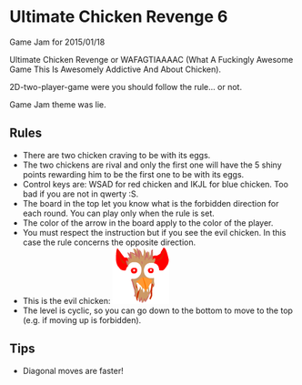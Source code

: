# Ultimate Chicken Revenge 6
Game Jam for 2015/01/18

Ultimate Chicken Revenge or WAFAGTIAAAAC (What A Fuckingly Awesome Game This Is Awesomely Addictive And About Chicken).

2D-two-player-game were you should follow the rule... or not.

Game Jam theme was lie.

## Rules
- There are two chicken craving to be with its eggs.
- The two chickens are rival and only the first one will have the 5 shiny points rewarding him to be the first one to be with its eggs.
- Control keys are: WSAD for red chicken and IKJL for blue chicken. Too bad if you are not in qwerty :S.
- The board in the top let you know what is the forbidden direction for each round. You can play only when the rule is set.
- The color of the arrow in the board apply to the color of the player.
- You must respect the instruction but if you see the evil chicken. In this case the rule concerns the opposite direction.
- This is the evil chicken: ![evil chiken](project/resources/images/evil_chk.png)
- The level is cyclic, so you can go down to the bottom to move to the top (e.g. if moving up is forbidden).

## Tips
- Diagonal moves are faster!
